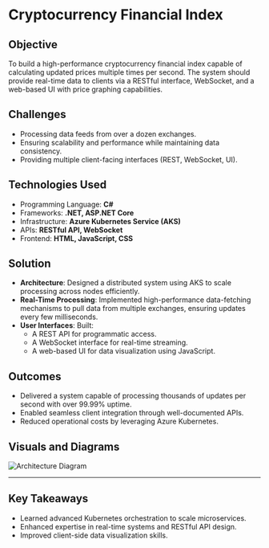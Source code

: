 # Cryptocurrency Financial Index

## Objective
To build a high-performance cryptocurrency financial index capable of calculating updated prices multiple times per second. The system should provide real-time data to clients via a RESTful interface, WebSocket, and a web-based UI with price graphing capabilities.

## Challenges
- Processing data feeds from over a dozen exchanges.
- Ensuring scalability and performance while maintaining data consistency.
- Providing multiple client-facing interfaces (REST, WebSocket, UI).

## Technologies Used
- Programming Language: **C#**
- Frameworks: **.NET, ASP.NET Core**
- Infrastructure: **Azure Kubernetes Service (AKS)**
- APIs: **RESTful API, WebSocket**
- Frontend: **HTML, JavaScript, CSS**

## Solution
- **Architecture**: Designed a distributed system using AKS to scale processing across nodes efficiently.
- **Real-Time Processing**: Implemented high-performance data-fetching mechanisms to pull data from multiple exchanges, ensuring updates every few milliseconds.
- **User Interfaces**: Built:
  - A REST API for programmatic access.
  - A WebSocket interface for real-time streaming.
  - A web-based UI for data visualization using JavaScript.

## Outcomes
- Delivered a system capable of processing thousands of updates per second with over 99.99% uptime.
- Enabled seamless client integration through well-documented APIs.
- Reduced operational costs by leveraging Azure Kubernetes.

## Visuals and Diagrams
![Architecture Diagram](../media/crypto-index-architecture.png)

---

## Key Takeaways
- Learned advanced Kubernetes orchestration to scale microservices.
- Enhanced expertise in real-time systems and RESTful API design.
- Improved client-side data visualization skills.
